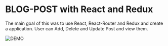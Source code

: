 # BLOG-POST with React and Redux
The main goal of this was to use React, React-Router and Redux and create a application.
User can Add, Delete and Update Post and view them.

![DEMO](https://user-images.githubusercontent.com/82286711/114404924-ca4e7700-9bc3-11eb-84af-0e3f449fe590.gif)
